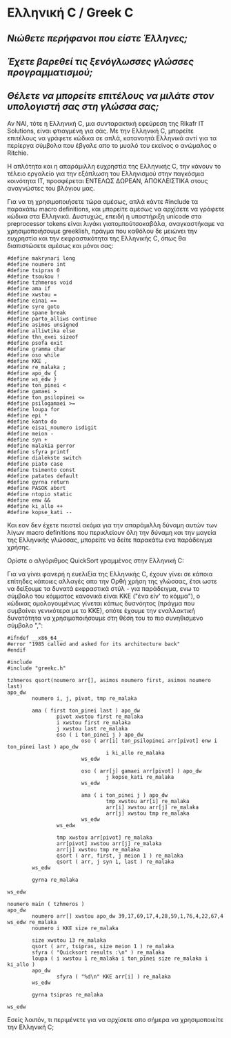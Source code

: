 # Ελληνική C / Greek C

## ***Νιώθετε περήφανοι που είστε Έλληνες;***
## ***Έχετε βαρεθεί τις ξενόγλωσσες γλώσσες προγραμματισμού;***
## ***Θέλετε να μπορείτε επιτέλους να μιλάτε στον υπολογιστή σας στη γλώσσα σας;***

Αν ΝΑΙ, τότε η Ελληνική C, μια συνταρακτική εφεύρεση της Rikafr IT Solutions, είναι φτιαγμένη για σάς. Με την Ελληνική C, μπορείτε επιτέλους να γράφετε κώδικα σε απλά, κατανοητά Ελληνικά αντί για τα περίεργα σύμβολα που έβγαλε απο το μυαλό του εκείνος ο ανώμαλος ο Ritchie. 

Η απλότητα και η απαράμιλλη ευχρηστία της Ελληνικής C, την κάνουν το τέλειο εργαλείο για την εξάπλωση του Ελληνισμού στην παγκόσμια κοινότητα IT, προσφέρεται ΕΝΤΕΛΩΣ ΔΩΡΕΑΝ, ΑΠΟΚΛΕΙΣΤΙΚΑ στους αναγνώστες του βλόγιου μας.

Για να τη χρησιμοποιήσετε τώρα αμέσως, απλά κάντε #include τα παρακάτω macro definitions, και μπορείτε αμέσως να αρχίσετε να γράφετε κώδικα στα Ελληνικά. Δυστυχώς, επειδή η υποστήριξη unicode στα preprocessor tokens είναι λιγάκι γιατομπούτσοκαβάλα, αναγκαστήκαμε να χρησιμοποιήσουμε greeklish, πράγμα που καθόλου δε μειώνει την ευχρηστία και την εκφραστικότητα της Ελληνικής C, όπως θα διαπιστώσετε αμέσως και μόνοι σας:

```
#define makrynari long
#define noumero int
#define tsipras 0
#define tsoukou !
#define tzhmeros void
#define ama if
#define xwstou =
#define einai ==
#define syre goto
#define spane break
#define parto_alliws continue
#define asimos unsigned
#define alliwtika else
#define thn_exei sizeof
#define psofa exit
#define gramma char
#define oso while
#define KKE ,
#define re_malaka ;
#define apo_dw {
#define ws_edw }
#define ton_pinei <
#define gamaei >
#define ton_psilopinei <=
#define psilogamaei >=
#define loupa for
#define epi *
#define kanto do
#define eisai_noumero isdigit
#define meion -
#define syn +
#define malakia perror
#define sfyra printf
#define dialekste switch
#define piato case
#define tsimento const
#define patates default
#define gyrna return
#define PASOK abort
#define ntopio static
#define enw &&
#define ki_allo ++
#define kopse_kati --
```

Και εαν δεν έχετε πειστεί ακόμα για την απαράμιλλη δύναμη αυτών των λίγων macro definitions που περικλείουν όλη την δύναμη και την μαγεία της Ελληνικής γλώσσας, μπορείτε να δείτε παρακάτω ενα παράδειγμα χρήσης.

Ορίστε ο αλγόριθμος QuickSort γραμμένος στην Ελληνική C:

Για να γίνει φανερή η ευελιξία της Ελληνικής C, έχουν γίνει σε κάποια επίτηδες κάποιες αλλαγές απο την Ορθή χρήση της γλώσσας, έτσι ωστε να δείξουμε τα δυνατά εκφραστικά στύλ - για παράδειγμα, ενω το σύμβολο του κόμματος κανονικά είναι ΚΚΕ ("ένα είν' το κόμμα"), ο κώδικας ομολογουμένως γίνεται κάπως δυσνόητος (πράγμα που συμβαίνει γενικότερα με το ΚΚΕ), οπότε έχουμε την εναλλακτική δυνατότητα να χρησιμοποιήσουμε στη θέση του το πιο συνηθισμενο σύμβολο ",":

```
#ifndef __x86_64__
#error "1985 called and asked for its architecture back"
#endif

#include
#include "greekc.h"

tzhmeros qsort(noumero arr[], asimos noumero first, asimos noumero last)
apo_dw
        noumero i, j, pivot, tmp re_malaka

        ama ( first ton_pinei last ) apo_dw
                pivot xwstou first re_malaka
                i xwstou first re_malaka
                j xwstou last re_malaka
                oso ( i ton_pinei j ) apo_dw
                        oso ( arr[i] ton_psilopinei arr[pivot] enw i ton_pinei last ) apo_dw
                                i ki_allo re_malaka
                        ws_edw

                        oso ( arr[j] gamaei arr[pivot] ) apo_dw
                                j kopse_kati re_malaka
                        ws_edw

                        ama ( i ton_pinei j ) apo_dw
                                tmp xwstou arr[i] re_malaka
                                arr[i] xwstou arr[j] re_malaka
                                arr[j] xwstou tmp re_malaka
                        ws_edw
                ws_edw

                tmp xwstou arr[pivot] re_malaka
                arr[pivot] xwstou arr[j] re_malaka
                arr[j] xwstou tmp re_malaka
                qsort ( arr, first, j meion 1 ) re_malaka
                qsort ( arr, j syn 1, last ) re_malaka
        ws_edw

        gyrna re_malaka

ws_edw

noumero main ( tzhmeros )
apo_dw
        noumero arr[] xwstou apo_dw 39,17,69,17,4,28,59,1,76,4,22,67,4 ws_edw re_malaka
        noumero i KKE size re_malaka

        size xwstou 13 re_malaka
        qsort ( arr, tsipras, size meion 1 ) re_malaka
        sfyra ( "Quicksort results :\n" ) re_malaka
        loupa ( i xwstou 1 re_malaka i ton_pinei size re_malaka i ki_allo )
        apo_dw
                sfyra ( "%d\n" KKE arr[i] ) re_malaka
        ws_edw

        gyrna tsipras re_malaka

ws_edw
```

Εσείς λοιπόν, τι περιμένετε για να αρχίσετε απο σήμερα να χρησιμοποιείτε την Ελληνική C;
